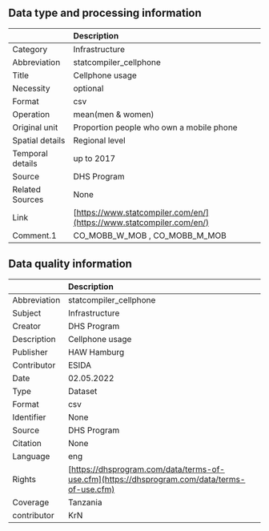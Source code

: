 ## Data type and processing information 

|                  | Description                                                          |
|:-----------------|:---------------------------------------------------------------------|
| Category         | Infrastructure                                                       |
| Abbreviation     | statcompiler_cellphone                                               |
| Title            | Cellphone usage                                                      |
| Necessity        | optional                                                             |
| Format           | csv                                                                  |
| Operation        | mean(men & women)                                                    |
| Original unit    | Proportion people who own a mobile phone                             |
| Spatial details  | Regional level                                                       |
| Temporal details | up to 2017                                                           |
| Source           | DHS Program                                                          |
| Related Sources  | None                                                                 |
| Link             | [https://www.statcompiler.com/en/](https://www.statcompiler.com/en/) |
| Comment.1        | CO_MOBB_W_MOB , CO_MOBB_M_MOB                                        |

## Data quality information 

|              | Description                                                                                  |
|:-------------|:---------------------------------------------------------------------------------------------|
| Abbreviation | statcompiler_cellphone                                                                       |
| Subject      | Infrastructure                                                                               |
| Creator      | DHS Program                                                                                  |
| Description  | Cellphone usage                                                                              |
| Publisher    | HAW Hamburg                                                                                  |
| Contributor  | ESIDA                                                                                        |
| Date         | 02.05.2022                                                                                   |
| Type         | Dataset                                                                                      |
| Format       | csv                                                                                          |
| Identifier   | None                                                                                         |
| Source       | DHS Program                                                                                  |
| Citation     | None                                                                                         |
| Language     | eng                                                                                          |
| Rights       | [https://dhsprogram.com/data/terms-of-use.cfm](https://dhsprogram.com/data/terms-of-use.cfm) |
| Coverage     | Tanzania                                                                                     |
| contributor  | KrN                                                                                          |